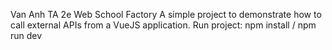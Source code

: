 Van Anh TA 2e Web School Factory
A simple project to demonstrate how to call external APIs from a VueJS application. 
Run project: npm install / npm run dev
